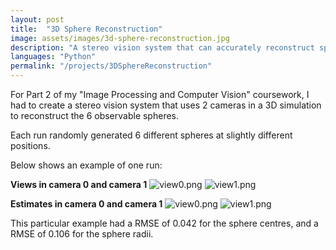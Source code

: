 ```yaml
---
layout: post
title:  "3D Sphere Reconstruction"
image: assets/images/3d-sphere-reconstruction.jpg
description: "A stereo vision system that can accurately reconstruct spheres in 3D"
languages: "Python"
permalink: "/projects/3DSphereReconstruction"
---
```

For Part 2 of my "Image Processing and Computer Vision" coursework, I had to create a stereo vision system that uses 2 cameras in a 3D simulation to reconstruct the 6 observable spheres.

Each run randomly generated 6 different spheres at slightly different positions.

Below shows an example of one run:

**Views in camera 0 and camera 1**
![view0.png](../_site/assets/images/3dspherereconstruction_results/view0.png)
![view1.png](../_site/assets/images/3dspherereconstruction_results/view1.png)

**Estimates in camera 0 and camera 1**
![view0.png](../_site/assets/images/3dspherereconstruction_results/view0_estimate.png)
![view1.png](../_site/assets/images/3dspherereconstruction_results/view1_estimate.png)

This particular example had a RMSE of 0.042 for the sphere centres, and a RMSE of 0.106 for the sphere radii.
